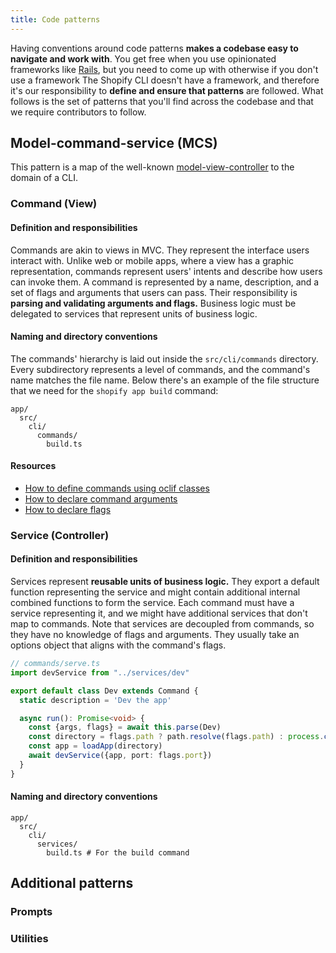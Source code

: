 ```yaml
---
title: Code patterns
---
```


Having conventions around code patterns **makes a codebase easy to navigate and work with**.
You get free when you use opinionated frameworks like [Rails](https://rubyonrails.org/),
but you need to come up with otherwise if you don't use a framework
The Shopify CLI doesn't have a framework,
and therefore it's our responsibility to **define and ensure that patterns** are followed.
What follows is the set of patterns that you'll find across the codebase and that we require contributors to follow.

## Model-command-service (MCS)

This pattern is a map of the well-known [model-view-controller](https://en.wikipedia.org/wiki/Model%E2%80%93view%E2%80%93controller) to the domain of a CLI.

### Command (View)

#### Definition and responsibilities

Commands are akin to views in MVC.
They represent the interface users interact with.
Unlike web or mobile apps,
where a view has a graphic representation,
commands represent users' intents and describe how users can invoke them.
A command is represented by a name, description, and a set of flags and arguments that users can pass.
Their responsibility is **parsing and validating arguments and flags.**
Business logic must be delegated to services that represent units of business logic.

#### Naming and directory conventions

The commands' hierarchy is laid out inside the `src/cli/commands` directory. Every subdirectory represents a level of commands, and the command's name matches the file name. Below there's an example of the file structure that we need for the `shopify app build` command:

```
app/
  src/
    cli/
      commands/
        build.ts
```

#### Resources

- [How to define commands using oclif classes](https://oclif.io/docs/commands)
- [How to declare command arguments](https://oclif.io/docs/args)
- [How to declare flags](https://oclif.io/docs/flags)

### Service (Controller)

#### Definition and responsibilities

Services represent **reusable units of business logic.**
They export a default function representing the service and might contain additional internal combined functions to form the service.
Each command must have a service representing it,
and we might have additional services that don't map to commands.
Note that services are decoupled from commands,
so they have no knowledge of flags and arguments.
They usually take an options object that aligns with the command's flags.

```ts
// commands/serve.ts
import devService from "../services/dev"

export default class Dev extends Command {
  static description = 'Dev the app'

  async run(): Promise<void> {
    const {args, flags} = await this.parse(Dev)
    const directory = flags.path ? path.resolve(flags.path) : process.cwd()
    const app = loadApp(directory)
    await devService({app, port: flags.port})
  }
}
```

#### Naming and directory conventions

```
app/
  src/
    cli/
      services/
        build.ts # For the build command
```

## Additional patterns

### Prompts

### Utilities
